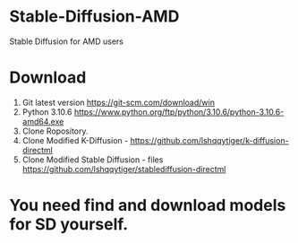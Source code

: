 # Stable-Diffusion-AMD
Stable Diffusion for AMD users

# Download
1. Git latest version https://git-scm.com/download/win
2. Python 3.10.6 https://www.python.org/ftp/python/3.10.6/python-3.10.6-amd64.exe
3. Clone Ropository.
4. Clone Modified K-Diffusion - https://github.com/lshqqytiger/k-diffusion-directml
5. Clone Modified Stable Diffusion - files https://github.com/lshqqytiger/stablediffusion-directml
# You need find and download models for SD yourself.
